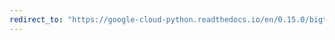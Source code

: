 ```yaml
---
redirect_to: "https://google-cloud-python.readthedocs.io/en/0.15.0/bigtable-client-intro.html"
---
```

